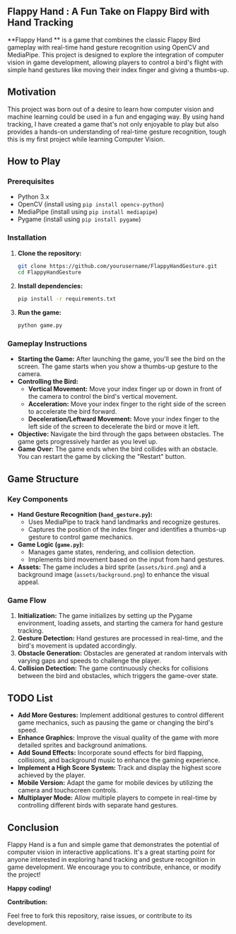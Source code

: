## Flappy Hand : A Fun Take on Flappy Bird with Hand Tracking

**Flappy Hand ** is a game that combines the classic Flappy Bird gameplay with real-time hand gesture recognition using OpenCV and MediaPipe. This project is designed to explore the integration of computer vision in game development, allowing players to control a bird's flight with simple hand gestures like moving their index finger and giving a thumbs-up.

## Motivation

This project was born out of a desire to learn how computer vision and machine learning could be used in a fun and engaging way.  By using hand tracking, I have created a game that's not only enjoyable to play but also provides a hands-on understanding of real-time gesture recognition, tough this is my first project while learning Computer Vision.

## How to Play

### Prerequisites

* Python 3.x
* OpenCV (install using `pip install opencv-python`)
* MediaPipe (install using `pip install mediapipe`)
* Pygame (install using `pip install pygame`)

### Installation

1. **Clone the repository:**

   ```bash
   git clone https://github.com/yourusername/FlappyHandGesture.git
   cd FlappyHandGesture
   ```

2. **Install dependencies:**

   ```bash
   pip install -r requirements.txt
   ```

3. **Run the game:**

   ```bash
   python game.py
   ```

### Gameplay Instructions

* **Starting the Game:** After launching the game, you'll see the bird on the screen. The game starts when you show a thumbs-up gesture to the camera.
* **Controlling the Bird:**
    * **Vertical Movement:** Move your index finger up or down in front of the camera to control the bird's vertical movement.
    * **Acceleration:** Move your index finger to the right side of the screen to accelerate the bird forward.
    * **Deceleration/Leftward Movement:** Move your index finger to the left side of the screen to decelerate the bird or move it left.
* **Objective:** Navigate the bird through the gaps between obstacles. The game gets progressively harder as you level up.
* **Game Over:** The game ends when the bird collides with an obstacle. You can restart the game by clicking the "Restart" button.

## Game Structure

### Key Components

* **Hand Gesture Recognition (`hand_gesture.py`):**
    * Uses MediaPipe to track hand landmarks and recognize gestures.
    * Captures the position of the index finger and identifies a thumbs-up gesture to control game mechanics.
* **Game Logic (`game.py`):**
    * Manages game states, rendering, and collision detection.
    * Implements bird movement based on the input from hand gestures.
* **Assets:** The game includes a bird sprite (`assets/bird.png`) and a background image (`assets/background.png`) to enhance the visual appeal.

### Game Flow

1. **Initialization:** The game initializes by setting up the Pygame environment, loading assets, and starting the camera for hand gesture tracking.
2. **Gesture Detection:** Hand gestures are processed in real-time, and the bird's movement is updated accordingly.
3. **Obstacle Generation:** Obstacles are generated at random intervals with varying gaps and speeds to challenge the player.
4. **Collision Detection:** The game continuously checks for collisions between the bird and obstacles, which triggers the game-over state.

## TODO List

* **Add More Gestures:** Implement additional gestures to control different game mechanics, such as pausing the game or changing the bird's speed.
* **Enhance Graphics:** Improve the visual quality of the game with more detailed sprites and background animations.
* **Add Sound Effects:** Incorporate sound effects for bird flapping, collisions, and background music to enhance the gaming experience.
* **Implement a High Score System:** Track and display the highest score achieved by the player.
* **Mobile Version:** Adapt the game for mobile devices by utilizing the camera and touchscreen controls.
* **Multiplayer Mode:** Allow multiple players to compete in real-time by controlling different birds with separate hand gestures.

## Conclusion

Flappy Hand  is a fun and simple game that demonstrates the potential of computer vision in interactive applications.  It's a great starting point for anyone interested in exploring hand tracking and gesture recognition in game development. We encourage you to contribute, enhance, or modify the project!

**Happy coding!**

**Contribution:**

Feel free to fork this repository, raise issues, or contribute to its development. 
